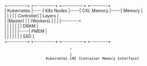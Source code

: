 +----------+     +-----------+     +-----------+     +---------+  
| Kubernetes |-----| K8s Nodes |-----| CXL Memory |-----| Memory  |  
|            |     |           |     | Controller|     | Layers  |  
| (Master)   |     | (Workers) |     |           |     |---------+  
|            |     |           |     |           |     | DRAM    |  
|            |     |           |     |           |-----| PMEM    |  
|            |     |           |     |           |     | SSD     |  
+----------+     +-----------+     +-----------+     +---------+  
  
                                  ^  
                                  |  
                       Kubernetes CMI (Container Memory Interface)